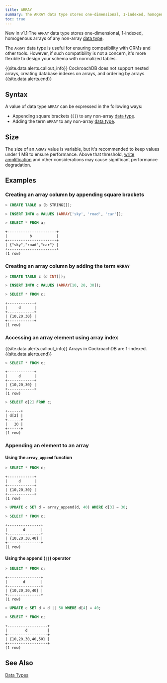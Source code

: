 ```yaml
---
title: ARRAY
summary: The ARRAY data type stores one-dimensional, 1-indexed, homogenous arrays of any non-array data types
toc: true
---
```


<span class="version-tag">New in v1.1:</span>The `ARRAY` data type stores one-dimensional, 1-indexed, homogenous arrays of any non-array [data type](data-types.html).

The `ARRAY` data type is useful for ensuring compatibility with ORMs and other tools. However, if such compatibility is not a concern, it's more flexible to design your schema with normalized tables.


{{site.data.alerts.callout_info}} CockroachDB does not support nested arrays, creating database indexes on arrays, and ordering by arrays.{{site.data.alerts.end}}

## Syntax

A value of data type `ARRAY` can be expressed in the following ways:


- Appending square brackets (`[]`) to any non-array [data type](data-types.html).
- Adding the term `ARRAY` to any non-array [data type](data-types.html).

## Size

The size of an `ARRAY` value is variable, but it's recommended to keep values under 1 MB to ensure performance. Above that threshold, [write amplification](https://en.wikipedia.org/wiki/Write_amplification) and other considerations may cause significant performance degradation.  

## Examples

### Creating an array column by appending square brackets

~~~ sql
> CREATE TABLE a (b STRING[]);

> INSERT INTO a VALUES (ARRAY['sky', 'road', 'car']);

> SELECT * FROM a;
~~~
~~~
+----------------------+
|          b           |
+----------------------+
| {"sky","road","car"} |
+----------------------+
(1 row)
~~~

### Creating an array column by adding the term `ARRAY`

~~~ sql
> CREATE TABLE c (d INT[]);

> INSERT INTO c VALUES (ARRAY[10, 20, 30]);

> SELECT * FROM c;
~~~
~~~
+------------+
|     d      |
+------------+
| {10,20,30} |
+------------+
(1 row)
~~~

### Accessing an array element using array index
{{site.data.alerts.callout_info}} Arrays in CockroachDB are 1-indexed. {{site.data.alerts.end}}

~~~ sql
> SELECT * FROM c;
~~~
~~~
+------------+
|     d      |
+------------+
| {10,20,30} |
+------------+
(1 row)
~~~

~~~ sql
> SELECT d[2] FROM c;
~~~
~~~
+------+
| d[2] |
+------+
|   20 |
+------+
(1 row)
~~~

### Appending an element to an array

#### Using the `array_append` function

~~~ sql
> SELECT * FROM c;
~~~
~~~
+------------+
|     d      |
+------------+
| {10,20,30} |
+------------+
(1 row)
~~~
~~~ sql
> UPDATE c SET d = array_append(d, 40) WHERE d[3] = 30;

> SELECT * FROM c;
~~~
~~~
+---------------+
|       d       |
+---------------+
| {10,20,30,40} |
+---------------+
(1 row)
~~~

#### Using the append (`||`) operator

~~~ sql
> SELECT * FROM c;
~~~
~~~
+---------------+
|       d       |
+---------------+
| {10,20,30,40} |
+---------------+
(1 row)
~~~
~~~ sql
> UPDATE c SET d = d || 50 WHERE d[4] = 40;

> SELECT * FROM c;
~~~
~~~
+------------------+
|        d         |
+------------------+
| {10,20,30,40,50} |
+------------------+
(1 row)
~~~


## See Also

[Data Types](data-types.html)

